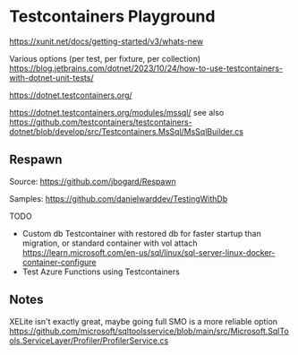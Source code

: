 # Testcontainers Playground

https://xunit.net/docs/getting-started/v3/whats-new

Various options (per test, per fixture, per collection)
https://blog.jetbrains.com/dotnet/2023/10/24/how-to-use-testcontainers-with-dotnet-unit-tests/

https://dotnet.testcontainers.org/

https://dotnet.testcontainers.org/modules/mssql/ 
  see also https://github.com/testcontainers/testcontainers-dotnet/blob/develop/src/Testcontainers.MsSql/MsSqlBuilder.cs

## Respawn

Source: https://github.com/jbogard/Respawn

Samples: https://github.com/danielwarddev/TestingWithDb 


TODO

* Custom db Testcontainer with restored db for faster startup than migration, or standard container with vol attach https://learn.microsoft.com/en-us/sql/linux/sql-server-linux-docker-container-configure
* Test Azure Functions using Testcontainers


## Notes

XELite isn't exactly great, maybe going full SMO is a more reliable option
https://github.com/microsoft/sqltoolsservice/blob/main/src/Microsoft.SqlTools.ServiceLayer/Profiler/ProfilerService.cs
